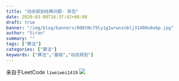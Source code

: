 ```yaml
---
title: "动态规划经典问题- 背包"
date: 2020-03-08T16:37:42+08:00
draft: true
banner: "/img/blog/banners/006tNc79ly1g1wrwnznblj31400u0x6p.jpg"
author: "Siran"
summary: ""
tags: ["算法"]
categories: ["算法"]
keywords: ["算法","基础","动态规划"]
---
```


来自于LeetCode `liweiwei1419`
![](/img/blog/算法/动态规划.png)